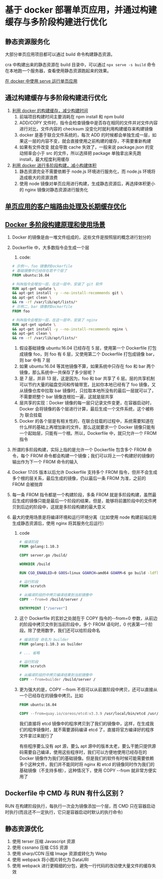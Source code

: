 # 基于 docker 部署单页应用，并通过构建缓存与多阶段构建进行优化

## 静态资源服务化

大部分单页应用项目都可以通过 build 命令构建静态资源。

cra 中构建出来的静态资源在 build 目录中，可以通过 `npx serve -s build` 命令在本地跑一个服务器，查看使用静态资源跑起来的效果。

[在 docker 中使用 serve 运行单页应用](https://github.com/tangzhenming/DevOps/blob/main/deploy_spa/cra.Dockerfile)

## 通过构建缓存与多阶段构建进行优化

1. [利用 docker 的构建缓存，减少构建时间](https://github.com/tangzhenming/DevOps/blob/main/deploy_spa/cra_refactor_time.Dockerfile)
   1. 前端项目构建时间主要消耗在 npm install 和 npm build
   2. ADD/COPY 文件时，指令会检查镜像中是否存在相同的文件并对文件内容进行对比，文件内容的 checksum 没变化时就利用构建缓存来构建镜像
   3. docker 是基于联合文件系统的，每次 ADD 的时候都会单独生成一层，如果这一层的内容不变，就会直接使用之前构建的缓存，不需要重新构建
   4. 如果有文件改变 就会导致 cache 失效了，一般来说 package.json 的变动频率会小于 src 的文件，所以选择把 package 单独拿出来先跑 install，最大程度利用缓存
2. [利用 docker 进行多阶段构建，减小构建体积](https://github.com/tangzhenming/DevOps/blob/main/deploy_spa/cra_refactor_size.Dockerfile)
   1. 静态资源完全不需要依赖于 node.js 环境进行服务化，而 node.js 环境将造成极大的资源浪费
   2. 使用 node 镜像对单页应用进行构建，生成静态资源后，再选择体积更小的 nginx 镜像对静态资源进行服务化

## [单页应用的客户端路由处理及长期缓存优化](https://github.com/tangzhenming/DevOps/tree/main/deploy_spa/cra_final.Dockerfile)

## [Docker 多阶段构建原理和使用场景](https://segmentfault.com/a/1190000016137548)

1. Docker 的镜像是由一堆文件组成的，这些文件是按照层的概念进行划分的
2. Dockerfile 中，大多数指令会生成一个层

   1. code:

   ```Dockerfile
   # 示例一，foo 镜像的Dockerfile
   # 基础镜像中已经存在若干个层了
   FROM ubuntu:16.04

   # RUN指令会增加一层，在这一层中，安装了 git 软件
   RUN apt-get update \
   && apt-get install -y --no-install-recommends git \
   && apt-get clean \
   && rm -rf /var/lib/apt/lists/*
   # 示例二，bar 镜像的Dockerfile
   FROM foo

   # RUN指令会增加一层，在这一层中，安装了 nginx
   RUN apt-get update \
   && apt-get install -y --no-install-recommends nginx \
   && apt-get clean \
   && rm -rf /var/lib/apt/lists/*
   ```

   1. 假设基础镜像 ubuntu:16.04 已经存在 5 层，使用第一个 Dockerfile 打包成镜像 foo，则 foo 有 6 层，又使用第二个 Dockerfile 打包成镜像 bar，则 bar 中有 7 层
   2. 如果 ubuntu:16.04 等其他镜像不算，如果系统中只存在 foo 和 bar 两个镜像，那么系统中一共保存了多少层呢？
   3. 是 7 层，并非 13 层，这是因为，foo 和 bar 共享了 6 层。层的共享机制可以节约大量的磁盘空间和传输带宽，比如你本地已经有了 foo 镜像，又从镜像仓库中拉取 bar 镜像时，只拉取本地所没有的最后一层就可以了，不需要把整个 bar 镜像连根拉一遍，这就是层共享
   4. 层共享的实现：Docker 镜像的每一层只记录文件变更，在容器启动时，Docker 会将镜像的各个层进行计算，最后生成一个文件系统，这个被称为 联合挂载
   5. Docker 的各个层是有相关性的，在联合挂载的过程中，系统需要知道在什么样的基础上再增加新的文件。那么这就要求一个 Docker 镜像只能有一个起始层，只能有一个根。所以，Dockerfile 中，就只允许一个 FROM 指令

3. 所谓的多阶段构建，实际上指的是允许一个 Dockerfile 包含多个 FROM 命令，每个 FROM 命令都会构建一个镜像；我们可以将上一个构建好的镜像的输出作为下一个 FROM 命令的输入
4. Docker 17.05 版本以后允许 Dockerfile 支持多个 FROM 指令，但并不会生成多个根的层关系，最后生成的镜像，仍以最后一条 FROM 为准，之前的 FROM 会被抛弃
5. 每一条 FROM 指令都是一个构建阶段，多条 FROM 就是多阶段构建，虽然最后生成的镜像只能是最后一个阶段的结果，但是，能够将前置阶段中的文件拷贝到后边的阶段中，这就是多阶段构建的最大意义
6. 最大的使用场景是将编译环境和运行环境分离（比如使用 node 构建前端应用生成静态资源后，使用 nginx 将其服务化后运行）

   1. code

      ```Dockerfile
      # 编译阶段
      FROM golang:1.10.3

      COPY server.go /build/

      WORKDIR /build

      RUN CGO_ENABLED=0 GOOS=linux GOARCH=amd64 GOARM=6 go build -ldflags '-w -s' -o server

      # 运行阶段
      FROM scratch

      # 从编译阶段的中拷贝编译结果到当前镜像中
      COPY --from=0 /build/server /

      ENTRYPOINT ["/server"]
      ```

   2. 这个 Dockerfile 的玄妙之处就在于 COPY 指令的--from=0 参数，从前边的阶段中拷贝文件到当前阶段中，多个 FROM 语句时，0 代表第一个阶段。除了使用数字，我们还可以给阶段命名

      ```Dockerfile
      # 编译阶段 命名为 builder
      FROM golang:1.10.3 as builder

      # ... 省略

      # 运行阶段
      FROM scratch

      # 从编译阶段的中拷贝编译结果到当前镜像中
      COPY --from=builder /build/server /
      ```

   3. 更为强大的是，COPY --from 不但可以从前置阶段中拷贝，还可以直接从一个已经存在的镜像中拷贝。比如

      ```Dockerfile
      FROM ubuntu:16.04

      COPY --from=quay.io/coreos/etcd:v3.3.9 /usr/local/bin/etcd /usr/local/bin/
      ```

      我们直接将 etcd 镜像中的程序拷贝到了我们的镜像中，这样，在生成我们的程序镜像时，就不需要源码编译 etcd 了，直接将官方编译好的程序文件拿过来就行了

      有些程序要么没有 apt 源，要么 apt 源中的版本太老，要么干脆只提供源码需要自己编译，使用这些程序时，我们可以方便地使用已经存在的 Docker 镜像作为我们的基础镜像。但是我们的软件有时候可能需要依赖多个这种文件，我们并不能同时将 nginx 和 etcd 的镜像同时作为我们的基础镜像（不支持多根），这种情况下，使用 COPY --from 就非常方便实用了

## Dockerfile 中 CMD 与 RUN 有什么区别？

RUN 在构建阶段执行，每执行一次会为镜像添加一个层，而 CMD 只在容器启动时执行(而且还不一定执行，它只是容器启动时默认的执行命令)

## 静态资源优化

1. 使用 terser 压缩 Javascript 资源
2. 使用 cssnano 压缩 CSS 资源
3. 使用 sharp/CDN 压缩 Image 资源或转化为 Webp
4. 使用 webpack 将小图片转化为 DataURI
5. 使用 webpack 进行更精细的分包，避免一行代码的改动使大量文件的缓存失效
